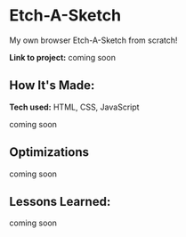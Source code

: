 # Etch-A-Sketch

My own browser Etch-A-Sketch from scratch!

**Link to project:** coming soon

## How It's Made:

**Tech used:** HTML, CSS, JavaScript

coming soon

## Optimizations

coming soon

## Lessons Learned:

coming soon
